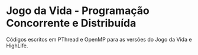# Jogo da Vida - Programação Concorrente e Distribuída

Códigos escritos em PThread e OpenMP para as versões do Jogo da Vida e HighLife.
